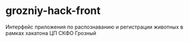 # grozniy-hack-front
Интерфейс приложения по распознаванию и регистрации животных в рамках хакатона ЦП СКФО Грозный
